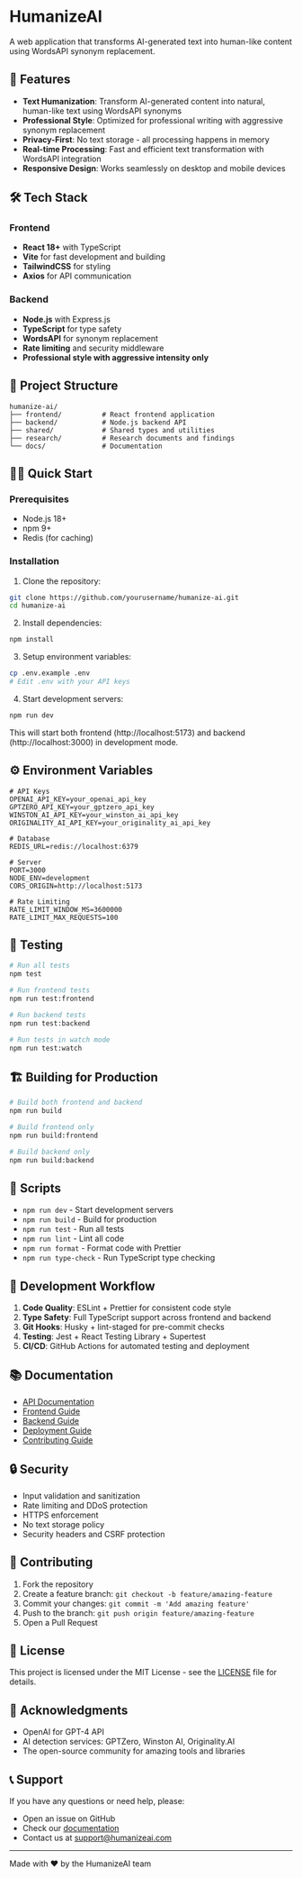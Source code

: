 # HumanizeAI

A web application that transforms AI-generated text into human-like content using WordsAPI synonym replacement.

## 🚀 Features

- **Text Humanization**: Transform AI-generated content into natural, human-like text using WordsAPI synonyms
- **Professional Style**: Optimized for professional writing with aggressive synonym replacement
- **Privacy-First**: No text storage - all processing happens in memory
- **Real-time Processing**: Fast and efficient text transformation with WordsAPI integration
- **Responsive Design**: Works seamlessly on desktop and mobile devices

## 🛠️ Tech Stack

### Frontend
- **React 18+** with TypeScript
- **Vite** for fast development and building
- **TailwindCSS** for styling
- **Axios** for API communication

### Backend
- **Node.js** with Express.js
- **TypeScript** for type safety
- **WordsAPI** for synonym replacement
- **Rate limiting** and security middleware
- **Professional style with aggressive intensity only**

## 📁 Project Structure

```
humanize-ai/
├── frontend/          # React frontend application
├── backend/           # Node.js backend API
├── shared/            # Shared types and utilities
├── research/          # Research documents and findings
└── docs/              # Documentation
```

## 🏃‍♂️ Quick Start

### Prerequisites
- Node.js 18+ 
- npm 9+
- Redis (for caching)

### Installation

1. Clone the repository:
```bash
git clone https://github.com/yourusername/humanize-ai.git
cd humanize-ai
```

2. Install dependencies:
```bash
npm install
```

3. Setup environment variables:
```bash
cp .env.example .env
# Edit .env with your API keys
```

4. Start development servers:
```bash
npm run dev
```

This will start both frontend (http://localhost:5173) and backend (http://localhost:3000) in development mode.

## ⚙️ Environment Variables

```env
# API Keys
OPENAI_API_KEY=your_openai_api_key
GPTZERO_API_KEY=your_gptzero_api_key
WINSTON_AI_API_KEY=your_winston_ai_api_key
ORIGINALITY_AI_API_KEY=your_originality_ai_api_key

# Database
REDIS_URL=redis://localhost:6379

# Server
PORT=3000
NODE_ENV=development
CORS_ORIGIN=http://localhost:5173

# Rate Limiting
RATE_LIMIT_WINDOW_MS=3600000
RATE_LIMIT_MAX_REQUESTS=100
```

## 🧪 Testing

```bash
# Run all tests
npm test

# Run frontend tests
npm run test:frontend

# Run backend tests  
npm run test:backend

# Run tests in watch mode
npm run test:watch
```

## 🏗️ Building for Production

```bash
# Build both frontend and backend
npm run build

# Build frontend only
npm run build:frontend

# Build backend only
npm run build:backend
```

## 📝 Scripts

- `npm run dev` - Start development servers
- `npm run build` - Build for production
- `npm run test` - Run all tests
- `npm run lint` - Lint all code
- `npm run format` - Format code with Prettier
- `npm run type-check` - Run TypeScript type checking

## 🔧 Development Workflow

1. **Code Quality**: ESLint + Prettier for consistent code style
2. **Type Safety**: Full TypeScript support across frontend and backend
3. **Git Hooks**: Husky + lint-staged for pre-commit checks
4. **Testing**: Jest + React Testing Library + Supertest
5. **CI/CD**: GitHub Actions for automated testing and deployment

## 📚 Documentation

- [API Documentation](./docs/api.md)
- [Frontend Guide](./frontend/README.md)
- [Backend Guide](./backend/README.md)
- [Deployment Guide](./docs/deployment.md)
- [Contributing Guide](./CONTRIBUTING.md)

## 🔒 Security

- Input validation and sanitization
- Rate limiting and DDoS protection
- HTTPS enforcement
- No text storage policy
- Security headers and CSRF protection

## 🤝 Contributing

1. Fork the repository
2. Create a feature branch: `git checkout -b feature/amazing-feature`
3. Commit your changes: `git commit -m 'Add amazing feature'`
4. Push to the branch: `git push origin feature/amazing-feature`
5. Open a Pull Request

## 📄 License

This project is licensed under the MIT License - see the [LICENSE](LICENSE) file for details.

## 🙏 Acknowledgments

- OpenAI for GPT-4 API
- AI detection services: GPTZero, Winston AI, Originality.AI
- The open-source community for amazing tools and libraries

## 📞 Support

If you have any questions or need help, please:
- Open an issue on GitHub
- Check our [documentation](./docs)
- Contact us at support@humanizeai.com

---

Made with ❤️ by the HumanizeAI team
